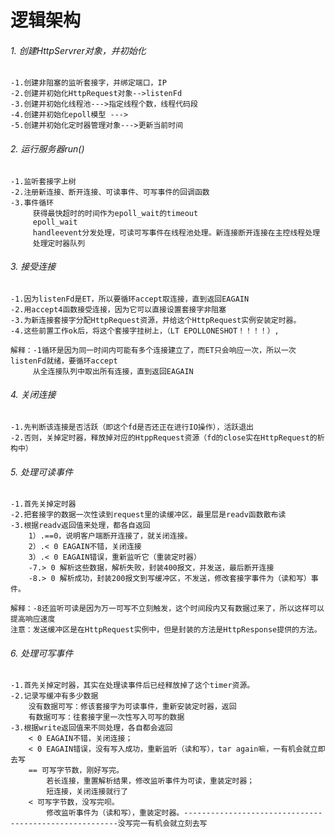 # 逻辑架构




###### 1. 创建HttpServrer对象，并初始化

	-1.创建非阻塞的监听套接字，并绑定端口，IP
	-2.创建并初始化HttpRequest对象-->listenFd
	-3.创建并初始化线程池--->指定线程个数，线程代码段
	-4.创建并初始化epoll模型 --->
	-5.创建并初始化定时器管理对象--->更新当前时间

###### 2. 运行服务器run()

	-1.监听套接字上树
	-2.注册新连接、断开连接、可读事件、可写事件的回调函数
	-3.事件循环
		 获得最快超时的时间作为epoll_wait的timeout
		 epoll_wait
		 handleevent分发处理，可读可写事件在线程池处理。新连接断开连接在主控线程处理
		 处理定时器队列

###### 3. 接受连接
	-1.因为listenFd是ET，所以要循环accept取连接，直到返回EAGAIN
	-2.用accept4函数接受连接，因为它可以直接设置套接字非阻塞
	-3.为新连接套接字分配HttpRequest资源，并给这个HttpRequest实例安装定时器。
	-4.这些前置工作ok后，将这个套接字挂树上，（LT EPOLLONESHOT！！！！）,
	
	解释：-1循环是因为同一时间内可能有多个连接建立了，而ET只会响应一次，所以一次listenFd就绪，要循环accept
		 从全连接队列中取出所有连接，直到返回EAGAIN

###### 4. 关闭连接
	-1.先判断该连接是否活跃（即这个fd是否还正在进行IO操作），活跃退出
	-2.否则，关掉定时器，释放掉对应的HtppRequest资源（fd的close实在HttpRequest的析构中）

###### 5. 处理可读事件
	-1.首先关掉定时器
	-2.把套接字的数据一次性读到request里的读缓冲区，最里层是readv函数散布读
	-3.根据readv返回值来处理，都各自返回
		1）.==0，说明客户端断开连接了，就关闭连接。
		2）.< 0 EAGAIN不错，关闭连接
		3）.< 0 EAGAIN错误，重新监听它（重装定时器）
		-7.> 0 解析这些数据，解析失败，封装400报文，并发送，最后断开连接
		-8.> 0 解析成功，封装200报文到写缓冲区，不发送，修改套接字事件为（读和写）事件。
		
	解释：-8还监听可读是因为万一可写不立刻触发，这个时间段内又有数据过来了，所以这样可以提高响应速度
	注意：发送缓冲区是在HttpRequest实例中，但是封装的方法是HttpResponse提供的方法。


###### 6. 处理可写事件
	-1.首先关掉定时器，其实在处理读事件后已经释放掉了这个timer资源。
	-2.记录写缓冲有多少数据
		没有数据可写：修该套接字为可读事件，重新安装定时器，返回
		有数据可写：往套接字里一次性写入可写的数据
	-3.根据write返回值来不同处理，各自都会返回
		< 0 EAGAIN不错，关闭连接；
		< 0 EAGAIN错误，没有写入成功，重新监听（读和写），tar again嘛，一有机会就立即去写
		== 可写字节数，刚好写完。
			若长连接，重置解析结果，修改监听事件为可读，重装定时器；
			短连接，关闭连接就行了
		< 可写字节数，没写完呗。
			修改监听事件为（读和写），重装定时器。-------------------------------------------------------没写完一有机会就立刻去写